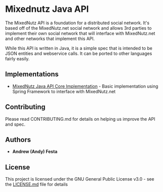# Mixednutz Java API

The MixedNutz API is a foundation for a distributed social network.  It's based off of the MixedNutz.net social network and allows 3rd parties to implement their own social network that will interface with MixedNutz.net and other networks that implement this API.

While this API is written in Java, it is a simple spec that is intended to be JSON entities and webservice calls.  It can be ported to other languages fairly easily.

## Implementations

* [MixedNutz Java API Core Implementation](https://github.com/mixednutz/mixednutz-java-api-core) - Basic implementation using Spring Framework to interface with MixedNutz.net

## Contributing

Please read CONTRIBUTING.md for details on helping us improve the API and spec.

## Authors

* **Andrew (Andy) Festa**

## License

This project is licensed under the GNU General Public License v3.0 - see the [LICENSE.md](LICENSE.md) file for details
